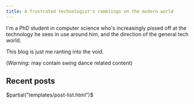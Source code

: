 ```yaml
---
title: A frustrated technologist's ramblings on the modern world
---
```

 
I'm a PhD student in computer science who's increasingly pissed off at the technology he sees in use around him, and the direction of the general tech world. 

This blog is just me ranting into the void. 

(*Warning:* may contain swing dance related content)


## Recent posts

$partial("templates/post-list.html")$